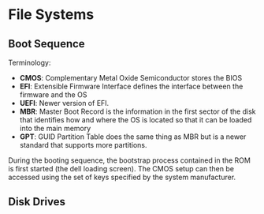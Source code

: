 # File Systems
## Boot Sequence
Terminology:
- **CMOS**: Complementary Metal Oxide Semiconductor stores the BIOS
- **EFI**: Extensible Firmware Interface defines the interface between the firmware and the OS
- **UEFI**: Newer version of EFI.
- **MBR**: Master Boot Record is the information in the first sector of the disk that identifies how and where the OS is located so that it can be loaded into the main memory
- **GPT**: GUID Partition Table does the same thing as MBR but is a newer standard that supports more partitions.

During the booting sequence, the bootstrap process contained in the ROM is first started (the dell loading screen). The CMOS setup can then be accessed using the set of keys specified by the system manufacturer.

## Disk Drives

